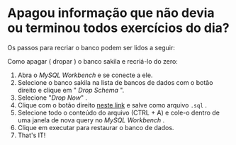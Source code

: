 # Apagou informação que não devia ou terminou todos exercícios do dia?
Os passos para recriar o banco podem ser lidos a seguir:

Como apagar ( dropar ) o banco sakila e recriá-lo do zero:

1. Abra o *MySQL Workbench* e se conecte a ele.
2. Selecione o banco sakila na lista de bancos de dados com o botão direito e clique em " *Drop Schema* ".
3. Selecione "*Drop Now*" .
4. Clique com o botão direito [neste link](https://s3.us-east-2.amazonaws.com/assets.app.betrybe.com/back-end/sakila-1ae15ae82697888c35bf1f1c8acbf755.sql) e salve como arquivo `.sql` .
5. Selecione todo o conteúdo do arquivo (CTRL + A) e cole-o dentro de uma janela de nova query no *MySQL Workbench* .
6. Clique em executar para restaurar o banco de dados.
7. That's IT!
